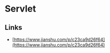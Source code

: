 # Servlet

## Links

- [https://www.jianshu.com/p/c23ca9d26f64](https://www.jianshu.com/p/c23ca9d26f64)